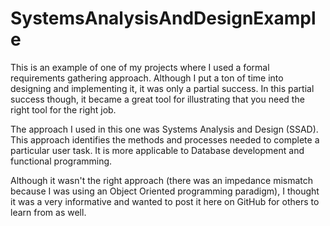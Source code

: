 SystemsAnalysisAndDesignExample
===============================

This is an example of one of my projects where I used a formal requirements gathering approach. Although I put a ton of time into designing and implementing it, it was only a partial success. In this partial success though, it became a great tool for illustrating that you need the right tool for the right job.   

The approach I used in this one was Systems  Analysis and Design (SSAD). This approach identifies the methods and processes needed to complete a particular user task. It is more applicable to Database development and functional programming.    

Although it wasn't the right approach (there was an impedance mismatch because I was using an Object Oriented programming paradigm), I thought it was a very informative and wanted to post it here on GitHub for others to learn from as well. 

